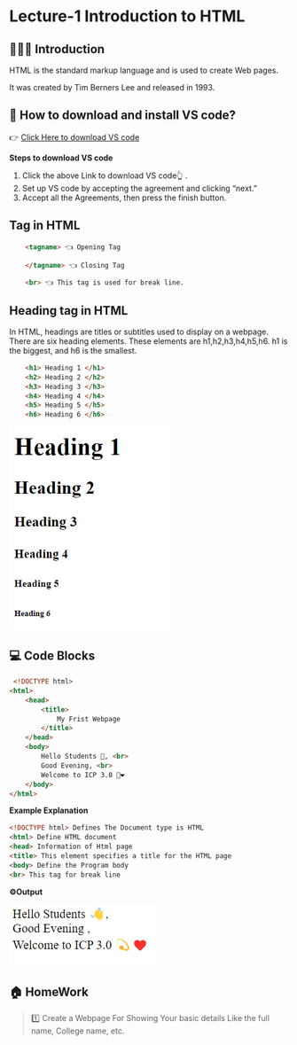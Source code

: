 # Lecture-1 Introduction to HTML

## 💁🏻‍♀️ Introduction

HTML is the standard markup language and is used to create Web pages.

It was created by Tim Berners Lee and released in 1993.


## 🤔 How to download and install VS code?

  👉 [Click Here to download VS code ](https://code.visualstudio.com/download#)

  **Steps to download VS code**

  1. Click the above Link to download VS code👆 . 
  2. Set up VS code by accepting the agreement and clicking “next.”
  3. Accept all the Agreements, then press the finish button.

## Tag in HTML

```html
    <tagname> 👈 Opening Tag 

    </tagname> 👈 Closing Tag 
```
```HTML
    <br> 👈 This tag is used for break line.
```

## Heading tag in HTML

 In HTML, headings are titles or subtitles used to display on a webpage. There are six heading elements. These elements are h1,h2,h3,h4,h5,h6. h1 is the biggest, and h6 is the smallest.

```HTML
    <h1> Heading 1 </h1>
    <h2> Heading 2 </h2>
    <h3> Heading 3 </h3>
    <h4> Heading 4 </h4>
    <h5> Heading 5 </h5>
    <h6> Heading 6 </h6>
```

![Heading Example](heading.png) 

## 💻 Code Blocks

```HTML
 <!DOCTYPE html>
<html>
    <head>
        <title>
            My Frist Webpage
        </title>
    </head>
    <body>
        Hello Students 👋, <br>
        Good Evening, <br>
        Welcome to ICP 3.0 💫❤️
    </body>
</html>
```
**Example Explanation**

```HTML
<!DOCTYPE html> Defines The Document type is HTML
<html> Define HTML document 
<head> Information of Html page
<title> This element specifies a title for the HTML page
<body> Define the Program body 
<br> This tag for break line
```
**⚙️Output**

![Output](output.png) 

## 🏠 HomeWork

>1️⃣ Create a Webpage For Showing Your basic details Like the full name, College name, etc. 
